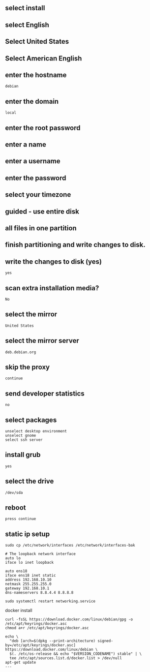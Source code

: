 

## select install

## select English

## Select United States

## Select American English

## enter the hostname
```
debian
```

## enter the domain
```
local
```

## enter the root password


## enter a name

## enter a username

## enter the password

## select your timezone

## guided - use entire disk

## all files in one partition

## finish partitioning and write changes to disk.

## write the changes to disk (yes)
```
yes
```

## scan extra installation media? 
```
No
```


## select the mirror
```
United States
```

## select the mirror server
```
deb.debian.org
```

## skip the proxy
```
continue
```

## send developer statistics
```
no
```


## select packages
```
unselect desktop environment
unselect gnome
select ssh server
```


## install grub
```
yes
```

## select the drive
```
/dev/sda
```

## reboot
```
press continue
```

## static ip setup
```
sudo cp /etc/network/interfaces /etc/network/interfaces-bak

# The loopback network interface
auto lo
iface lo inet loopback

auto ens18
iface ens18 inet static
address 192.168.10.10
netmask 255.255.255.0
gateway 192.168.10.1
dns-nameservers 8.8.4.4 8.8.8.8

sudo systemctl restart networking.service
```

docker install
```
curl -fsSL https://download.docker.com/linux/debian/gpg -o /etc/apt/keyrings/docker.asc
chmod a+r /etc/apt/keyrings/docker.asc

echo \
  "deb [arch=$(dpkg --print-architecture) signed-by=/etc/apt/keyrings/docker.asc] https://download.docker.com/linux/debian \
  $(. /etc/os-release && echo "$VERSION_CODENAME") stable" | \
  tee /etc/apt/sources.list.d/docker.list > /dev/null
apt-get update
---
